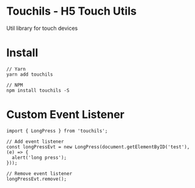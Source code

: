 # Touchils - H5 Touch Utils

Util library for touch devices

# Install
    // Yarn
    yarn add touchils
  
    // NPM
    npm install touchils -S
   



# Custom Event Listener

    import { LongPress } from 'touchils';

    // Add event listener
    const longPressEvt = new LongPress(document.getElementByID('test'), (e) => {
      alert('long press');
    }));
    
    // Remove event listener
    longPressEvt.remove();
    
 
